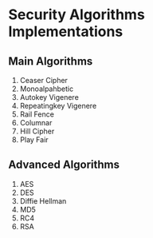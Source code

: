# Security Algorithms Implementations
## Main Algorithms
1. Ceaser Cipher
2. Monoalpahbetic
3. Autokey Vigenere
4. Repeatingkey Vigenere
5. Rail Fence
6. Columnar
7. Hill Cipher
8. Play Fair


## Advanced Algorithms
1. AES
2. DES
3. Diffie Hellman
4. MD5
5. RC4
6. RSA
